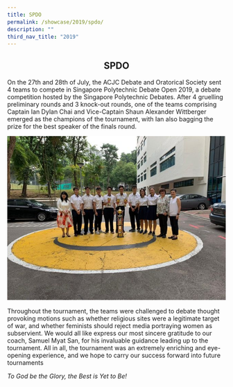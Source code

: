 ```yaml
---
title: SPDO
permalink: /showcase/2019/spdo/
description: ""
third_nav_title: "2019"
---
```

## <center> SPDO </center>

On the 27th and 28th of July, the ACJC Debate and Oratorical Society sent 4 teams to compete in Singapore Polytechnic Debate Open 2019, a debate competition hosted by the Singapore Polytechnic Debates. After 4 gruelling preliminary rounds and 3 knock-out rounds, one of the teams comprising Captain Ian Dylan Chai and Vice-Captain Shaun Alexander Wittberger emerged as the champions of the tournament, with Ian also bagging the prize for the best speaker of the finals round.

![](/images/SPDO.jpeg)

Throughout the tournament, the teams were challenged to debate thought provoking motions such as whether religious sites were a legitimate target of war, and whether feminists should reject media portraying women as subservient. We would all like express our most sincere gratitude to our coach, Samuel Myat San, for his invaluable guidance leading up to the tournament. All in all, the tournament was an extremely enriching and eye-opening experience, and we hope to carry our success forward into future tournaments  

_To God be the Glory, the Best is Yet to Be!_